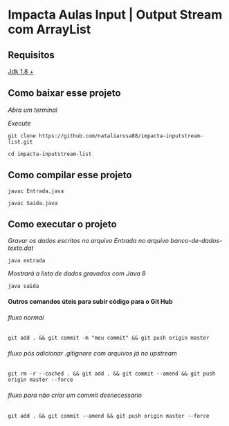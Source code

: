 # Impacta Aulas Input | Output Stream com ArrayList

## Requisitos

[Jdk 1.8 +](https://www.oracle.com/java/technologies/javase-jdk8-downloads.html)

## Como baixar esse projeto

_Abra um terminal_

_Execute_

`git clone https://github.com/nataliarosa88/impacta-inputstream-list.git`

`cd impacta-inputstream-list`

## Como compilar esse projeto

`javac Entrada.java`

`javac Saida.java`

## Como executar o projeto

_Gravar os dados escritos no arquivo Entrada no arquivo banco-de-dados-texto.dat_

`java entrada`


_Mostrará a lista de dados gravados com Java 8_

`java saida`

#### Outros comandos úteis para subir código para o Git Hub

###### _fluxo normal_

`git add . && git commit -m "meu commit" && git push origin master`


###### _fluxo pós adicionar .gitignore com arquivos já no upstream_

`git rm -r --cached . && git add . && git commit --amend && git push origin master --force`

###### _fluxo para não criar um commit desnecessario_

`git add . && git commit --amend && git push origin master --force`